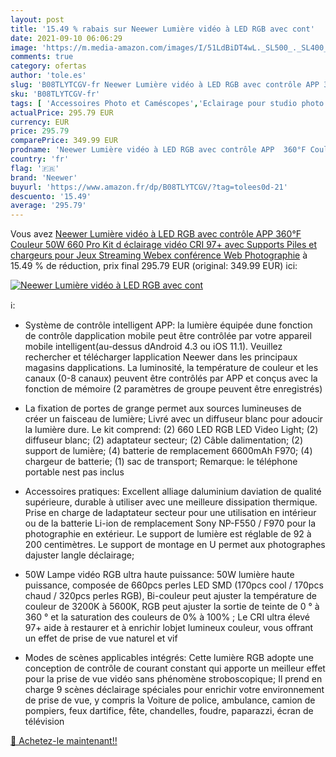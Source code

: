 ```yaml
---
layout: post
title: '15.49 % rabais sur Neewer Lumière vidéo à LED RGB avec cont'
date: 2021-09-10 06:06:29
image: 'https://m.media-amazon.com/images/I/51LdBiDT4wL._SL500_._SL400_.jpg'
comments: true
category: ofertas
author: 'tole.es'
slug: 'B08TLYTCGV-fr Neewer Lumière vidéo à LED RGB avec contrôle APP 360°F...'
sku: 'B08TLYTCGV-fr'
tags: [ 'Accessoires Photo et Caméscopes','Eclairage pour studio photo','Flash esclaves pour studio photo','High-Tech','Photo et caméscopes','Studio photo et éclairage','neewer', ]
actualPrice: 295.79 EUR
currency: EUR
price: 295.79
comparePrice: 349.99 EUR
prodname: 'Neewer Lumière vidéo à LED RGB avec contrôle APP  360°F Couleur  50W 660 Pro Kit d éclairage vidéo CRI 97+ avec Supports  Piles et chargeurs pour Jeux  Streaming  Webex  conférence Web  Photographie'
country: 'fr'
flag: '🇫🇷'
brand: 'Neewer'
buyurl: 'https://www.amazon.fr/dp/B08TLYTCGV/?tag=tolees0d-21'
descuento: '15.49'
average: '295.79'
---
```


Vous avez [Neewer Lumière vidéo à LED RGB avec contrôle APP  360°F Couleur  50W 660 Pro Kit d éclairage vidéo CRI 97+ avec Supports  Piles et chargeurs pour Jeux  Streaming  Webex  conférence Web  Photographie](https://www.amazon.fr/dp/B08TLYTCGV/?tag=tolees0d-21)  à  15.49 % de réduction, prix final  295.79 EUR (original: 349.99 EUR) ici:

[![Neewer Lumière vidéo à LED RGB avec cont](https://m.media-amazon.com/images/I/51LdBiDT4wL._SL500_._SL400_.jpg)](https://www.amazon.fr/dp/B08TLYTCGV/?tag=tolees0d-21)

ℹ️:

- <p>Système de contrôle intelligent APP: la lumière équipée dune fonction de contrôle dapplication mobile peut être contrôlée par votre appareil mobile intelligent(au-dessus dAndroid 4.3 ou iOS 11.1). Veuillez rechercher et télécharger lapplication Neewer dans les principaux magasins dapplications. La luminosité, la température de couleur et les canaux (0-8 canaux) peuvent être contrôlés par APP et conçus avec la fonction de mémoire (2 paramètres de groupe peuvent être enregistrés)
- <p>La fixation de portes de grange permet aux sources lumineuses de créer un faisceau de lumière; Livré avec un diffuseur blanc pour adoucir la lumière dure. Le kit comprend: (2) 660 LED RGB LED Video Light; (2) diffuseur blanc; (2) adaptateur secteur; (2) Câble dalimentation; (2) support de lumière; (4) batterie de remplacement 6600mAh F970; (4) chargeur de batterie; (1) sac de transport; Remarque: le téléphone portable nest pas inclus
- <p>Accessoires pratiques: Excellent alliage daluminium daviation de qualité supérieure, durable à utiliser avec une meilleure dissipation thermique. Prise en charge de ladaptateur secteur pour une utilisation en intérieur ou de la batterie Li-ion de remplacement Sony NP-F550 / F970 pour la photographie en extérieur. Le support de lumière est réglable de 92 à 200 centimètres. Le support de montage en U permet aux photographes dajuster langle déclairage;
- <p>50W Lampe vidéo RGB ultra haute puissance: 50W lumière haute puissance, composée de 660pcs perles LED SMD (170pcs cool / 170pcs chaud / 320pcs perles RGB), Bi-couleur peut ajuster la température de couleur de 3200K à 5600K, RGB peut ajuster la sortie de teinte de 0 ° à 360 ° et la saturation des couleurs de 0% à 100% ; Le CRI ultra élevé 97+ aide à restaurer et à enrichir lobjet lumineux couleur, vous offrant un effet de prise de vue naturel et vif
- <p>Modes de scènes applicables intégrés: Cette lumière RGB adopte une conception de contrôle de courant constant qui apporte un meilleur effet pour la prise de vue vidéo sans phénomène stroboscopique; Il prend en charge 9 scènes déclairage spéciales pour enrichir votre environnement de prise de vue, y compris la Voiture de police, ambulance, camion de pompiers, feux dartifice, fête, chandelles, foudre, paparazzi, écran de télévision

[🛒 Achetez-le maintenant!!](https://www.amazon.fr/dp/B08TLYTCGV/?tag=tolees0d-21)
